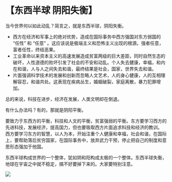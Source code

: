 # 【东西半球 阴阳失衡】

当今世界何以如此动乱？简言之，就是东西半球，阴阳失衡。
- 西方在经济和军事上的绝对优势，造成在国际事务中西方强国对东方弱国的 “任性” 和 “任意” 。这应该说是极端主义和恐怖主义出现的根源。强者任意，富者任性，终结恶果。
- 工业革命以来资本主义的高速发展造成贫富两级的巨大差距，同时自然生态的破坏，人性道德的败坏引发了社会的不安和动乱。个人失去健康，幸福，和内在和谐，人与人之间失去和谐，最终结果是社会，国家，世界失去和谐。
- 片面强调科学技术的发展和创新而忽略人文艺术，人的身心健康，人的互相理解容忍，和谐共处。这表现在疾病丛生，婚姻破裂，家庭离散，暴力犯罪增加。

总的来说，科技在进步，经济在发展，人类文明却在倒退。

有什么办法吗？有的，那就是阴阳平衡。

要致力于东西方的平衡，科技和人文的平衡，贫富强弱的平衡。东方要学习西方的先进科技，发展经济，提高国力，但也要吸取西方片面追求科技和经济的教训。
西方要学习东方的智慧，以人为本，开始注重个人健康和幸福，社会和谐，在国际上，要帮助落后贫穷国家，在国际事务中，放弃武力干预，停止把自己的制度和意思形态强加于他国。

东西半球构成世界的一个整体，犹如阴和阳构成太极的一个整体。东西半球失衡，地球在宇宙之中就不稳定，搞不好要掉下来的。大家要特别注意。

![](20.png)
